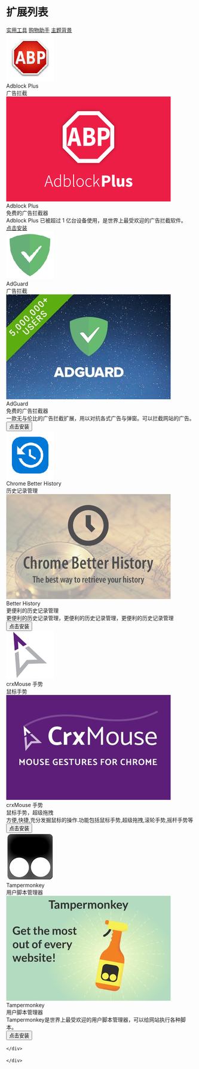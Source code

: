 
  <link rel="stylesheet" href="https://cdnjs.loli.net/ajax/libs/mdui/0.4.3/css/mdui.min.css"/>
  <link rel="stylesheet" href="./style/sty.css"/>

# 扩展列表
<div class="mdui-container">
  <div class="mdui-tab mdui-tab-full-width" mdui-tab>
    <a href="#dmlllq-extension1" class="mdui-ripple">实用工具</a>
    <a href="#dmlllq-extension2" class="mdui-ripple">购物助手</a>
    <a href="#dmlllq-extension3" class="mdui-ripple">主题背景</a>
  </div>
  <div id="dmlllq-extension1" class="mdui-p-a-2">
	<!-- 第一列 -->
	<div class="mdui-container-fluid">
  		<div class="mdui-row">
  		  <div class="mdui-col-sm-4 mdui-col-md-3">
  		    <div class="mdui-card mdui-hoverable" id="cfhdojbkjhnklbpkdaibdccddilifddb">
   		     <div class="mdui-card-header">
    		      <img class="mdui-card-header-avatar" src="./logo/adblock.png"/>
  		        <div class="mdui-card-header-title">Adblock Plus</div>
  		        <div class="mdui-card-header-subtitle">广告拦截</div>
   		     </div>
   		     <div class="mdui-card-media">
     		     <img src="./images/adblock.png"/>
      		    <div class="mdui-card-media">
       		     <div class="mdui-card-primary">
      		        <div class="mdui-card-primary-title">Adblock Plus</div>
      		        <div class="mdui-card-primary-subtitle">免费的广告拦截器</div>
      		      </div>
       		   </div>
      		  </div>
      		  <div class="mdui-card-content"><div id="llq_text_div" mdui-tooltip="{content: 'Adblock Plus 已被超过 1 亿台设备使用，是世界上最受欢迎的广告拦截软件。'}">Adblock Plus 已被超过 1 亿台设备使用，是世界上最受欢迎的广告拦截软件。</div></div>
    		    <div class="mdui-card-actions">
   		       <a class="mdui-btn mdui-ripple" href="https://llqext.dml.ink/cfhdojbkjhnklbpkdaibdccddilifddb.crx">点击安装</a>
				</div>
  		    </div>
  		  </div>
  		  <div class="mdui-col-sm-4 mdui-col-md-3">
  		    <div class="mdui-card mdui-hoverable">
   		     <div class="mdui-card-header">
    		      <img class="mdui-card-header-avatar" src="./logo/AdGuard.png"/>
  		        <div class="mdui-card-header-title">AdGuard</div>
  		        <div class="mdui-card-header-subtitle">广告拦截</div>
   		     </div>
   		     <div class="mdui-card-media">
     		     <img src="./images/adguard.jpg"/>
      		    <div class="mdui-card-media">
       		     <div class="mdui-card-primary">
      		        <div class="mdui-card-primary-title">AdGuard</div>
      		        <div class="mdui-card-primary-subtitle">免费的广告拦截器</div>
      		      </div>
       		   </div>
      		  </div>
      		  <div class="mdui-card-content"><div id="llq_text_div" mdui-tooltip="{content: '一款无与伦比的广告拦截扩展，用以对抗各式广告与弹窗。可以拦截网站的广告。'}">一款无与伦比的广告拦截扩展，用以对抗各式广告与弹窗。可以拦截网站的广告。</div></div>
    		    <div class="mdui-card-actions">
   		       <button class="mdui-btn mdui-ripple">点击安装</button>
				</div>
  		    </div>
  		  </div>
  		  <div class="mdui-col-sm-4 mdui-col-md-3">
  		    <div class="mdui-card mdui-hoverable">
   		     <div class="mdui-card-header">
    		      <img class="mdui-card-header-avatar" src="./logo/Chrome Better History.png"/>
  		        <div class="mdui-card-header-title">Chrome Better History</div>
  		        <div class="mdui-card-header-subtitle">历史记录管理</div>
   		     </div>
   		     <div class="mdui-card-media">
     		     <img src="./images/Chrome Better History.jpg"/>
      		    <div class="mdui-card-media">
       		     <div class="mdui-card-primary">
      		        <div class="mdui-card-primary-title">Better History</div>
      		        <div class="mdui-card-primary-subtitle">更便利的历史记录管理</div>
      		      </div>
       		   </div>
      		  </div>
      		  <div class="mdui-card-content"><div id="llq_text_div" mdui-tooltip="{content: '更便利的历史记录管理，更便利的历史记录管理，更便利的历史记录管理'}">更便利的历史记录管理，更便利的历史记录管理，更便利的历史记录管理</div></div>
    		    <div class="mdui-card-actions">
   		       <button class="mdui-btn mdui-ripple">点击安装</button>
				</div>
  		    </div>
  		  </div>
  		  <div class="mdui-col-sm-4 mdui-col-md-3">
  		    <div class="mdui-card mdui-hoverable">
   		     <div class="mdui-card-header">
    		      <img class="mdui-card-header-avatar" src="./logo/crxMouse Chrome™ 手势.png"/>
  		        <div class="mdui-card-header-title">crxMouse 手势</div>
  		        <div class="mdui-card-header-subtitle">鼠标手势</div>
   		     </div>
   		     <div class="mdui-card-media">
     		     <img src="./images/crxmouse.jpg"/>
      		    <div class="mdui-card-media">
       		     <div class="mdui-card-primary">
      		        <div class="mdui-card-primary-title">crxMouse 手势</div>
      		        <div class="mdui-card-primary-subtitle">鼠标手势，超级拖拽</div>
      		      </div>
       		   </div>
      		  </div>
      		  <div class="mdui-card-content"><div id="llq_text_div" mdui-tooltip="{content: '方便,快捷,充分发掘鼠标的操作.功能包括鼠标手势,超级拖拽,滚轮手势,摇杆手势等'}">方便,快捷,充分发掘鼠标的操作.功能包括鼠标手势,超级拖拽,滚轮手势,摇杆手势等</div></div>
    		    <div class="mdui-card-actions">
   		       <button class="mdui-btn mdui-ripple">点击安装</button>
				</div>
  		    </div>
  		  </div>
  		  <div class="mdui-col-sm-4 mdui-col-md-3">
  		    <div class="mdui-card mdui-hoverable">
   		     <div class="mdui-card-header">
    		      <img class="mdui-card-header-avatar" src="./logo/Tampermonkey.png"/>
  		        <div class="mdui-card-header-title">Tampermonkey</div>
  		        <div class="mdui-card-header-subtitle">用户脚本管理器</div>
   		     </div>
   		     <div class="mdui-card-media">
     		     <img src="./images/Tampermonkey.jpg"/>
      		    <div class="mdui-card-media">
       		     <div class="mdui-card-primary">
      		        <div class="mdui-card-primary-title">Tampermonkey</div>
      		        <div class="mdui-card-primary-subtitle">用户脚本管理器</div>
      		      </div>
       		   </div>
      		  </div>
				<div class="mdui-card-content"><div id="llq_text_div" mdui-tooltip="{content: 'Tampermonkey是世界上最受欢迎的用户脚本管理器，可以给网站执行各种脚本。'}">Tampermonkey是世界上最受欢迎的用户脚本管理器，可以给网站执行各种脚本。</div></div>
    		    <div class="mdui-card-actions">
   		       <button class="mdui-btn mdui-ripple">点击安装</button>
				</div>
  		    </div>
  		  </div>
  		</div>
  		
	</div>
	
	</div>
  <div id="dmlllq-extension2" class="mdui-p-a-2">
	<!-- 第二列 -->
	</div>
  <div id="dmlllq-extension3" class="mdui-p-a-2">
  	<!-- 第三列 -->
  	</div>
</div>

<script src="https://cdnjs.loli.net/ajax/libs/mdui/0.4.3/js/mdui.min.js"></script>

